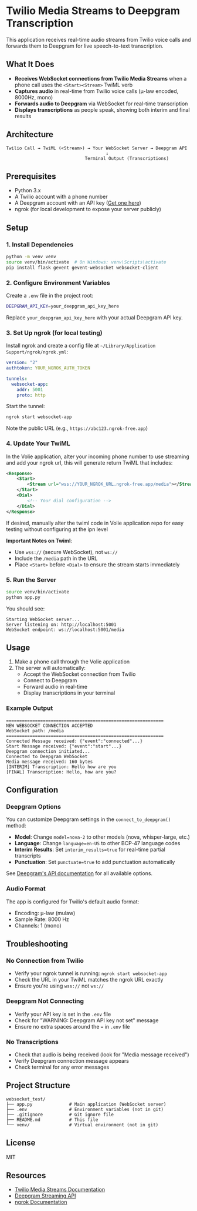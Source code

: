 # Twilio Media Streams to Deepgram Transcription

This application receives real-time audio streams from Twilio voice calls and forwards them to Deepgram for live speech-to-text transcription.

## What It Does

- **Receives WebSocket connections from Twilio Media Streams** when a phone call uses the `<Start><Stream>` TwiML verb
- **Captures audio** in real-time from Twilio voice calls (μ-law encoded, 8000Hz, mono)
- **Forwards audio to Deepgram** via WebSocket for real-time transcription
- **Displays transcriptions** as people speak, showing both interim and final results

## Architecture

```
Twilio Call → TwiML (<Stream>) → Your WebSocket Server → Deepgram API
                                      ↓
                              Terminal Output (Transcriptions)
```

## Prerequisites

- Python 3.x
- A Twilio account with a phone number
- A Deepgram account with an API key ([Get one here](https://deepgram.com))
- ngrok (for local development to expose your server publicly)

## Setup

### 1. Install Dependencies

```bash
python -m venv venv
source venv/bin/activate  # On Windows: venv\Scripts\activate
pip install flask gevent gevent-websocket websocket-client
```

### 2. Configure Environment Variables

Create a `.env` file in the project root:

```bash
DEEPGRAM_API_KEY=your_deepgram_api_key_here
```

Replace `your_deepgram_api_key_here` with your actual Deepgram API key.

### 3. Set Up ngrok (for local testing)

Install ngrok and create a config file at `~/Library/Application Support/ngrok/ngrok.yml`:

```yaml
version: "2"
authtoken: YOUR_NGROK_AUTH_TOKEN

tunnels:
  websocket-app:
    addr: 5001
    proto: http
```

Start the tunnel:
```bash
ngrok start websocket-app
```

Note the public URL (e.g., `https://abc123.ngrok-free.app`)

### 4. Update Your TwiML

In the Volie application, alter your incoming phone number to use streaming and add your ngrok url, this will generate return TwiML that includes:

```xml
<Response>
    <Start>
        <Stream url="wss://YOUR_NGROK_URL.ngrok-free.app/media"></Stream>
    </Start>
    <Dial>
        <!-- Your dial configuration -->
    </Dial>
</Response>
```

If desired, manually alter the twiml code in Volie application repo for easy testing without configuring at the ipn level

**Important Notes on Twiml**: 
- Use `wss://` (secure WebSocket), not `ws://`
- Include the `/media` path in the URL
- Place `<Start>` before `<Dial>` to ensure the stream starts immediately

### 5. Run the Server

```bash
source venv/bin/activate
python app.py
```

You should see:
```
Starting WebSocket server...
Server listening on: http://localhost:5001
WebSocket endpoint: ws://localhost:5001/media
```

## Usage

1. Make a phone call through the Volie application
2. The server will automatically:
   - Accept the WebSocket connection from Twilio
   - Connect to Deepgram
   - Forward audio in real-time
   - Display transcriptions in your terminal

### Example Output

```
============================================================
NEW WEBSOCKET CONNECTION ACCEPTED
WebSocket path: /media
============================================================
Connected Message received: {"event":"connected"...}
Start Message received: {"event":"start"...}
Deepgram connection initiated...
Connected to Deepgram WebSocket
Media message received: 160 bytes
[INTERIM] Transcription: Hello how are you
[FINAL] Transcription: Hello, how are you?
```

## Configuration

### Deepgram Options

You can customize Deepgram settings in the `connect_to_deepgram()` method:

- **Model**: Change `model=nova-2` to other models (nova, whisper-large, etc.)
- **Language**: Change `language=en-US` to other BCP-47 language codes
- **Interim Results**: Set `interim_results=true` for real-time partial transcripts
- **Punctuation**: Set `punctuate=true` to add punctuation automatically

See [Deepgram's API documentation](https://developers.deepgram.com/reference/speech-to-text/listen-streaming) for all available options.

### Audio Format

The app is configured for Twilio's default audio format:
- Encoding: μ-law (mulaw)
- Sample Rate: 8000 Hz
- Channels: 1 (mono)

## Troubleshooting

### No Connection from Twilio
- Verify your ngrok tunnel is running: `ngrok start websocket-app`
- Check the URL in your TwiML matches the ngrok URL exactly
- Ensure you're using `wss://` not `ws://`

### Deepgram Not Connecting
- Verify your API key is set in the `.env` file
- Check for "WARNING: Deepgram API key not set" message
- Ensure no extra spaces around the `=` in `.env` file

### No Transcriptions
- Check that audio is being received (look for "Media message received")
- Verify Deepgram connection message appears
- Check terminal for any error messages

## Project Structure

```
websocket_test/
├── app.py              # Main application (WebSocket server)
├── .env                # Environment variables (not in git)
├── .gitignore          # Git ignore file
├── README.md           # This file
└── venv/               # Virtual environment (not in git)
```

## License

MIT

## Resources

- [Twilio Media Streams Documentation](https://www.twilio.com/docs/voice/twiml/stream)
- [Deepgram Streaming API](https://developers.deepgram.com/reference/speech-to-text/listen-streaming)
- [ngrok Documentation](https://ngrok.com/docs)
